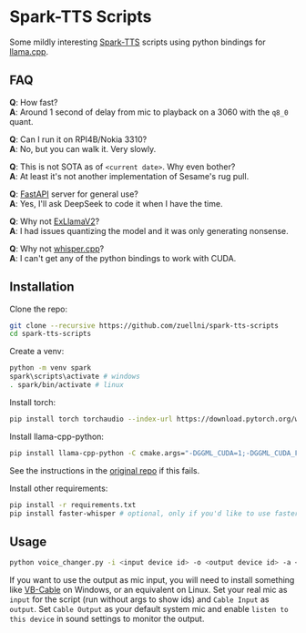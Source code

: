 # Spark-TTS Scripts
Some mildly interesting [Spark-TTS](https://github.com/SparkAudio/Spark-TTS) scripts using python bindings for [llama.cpp](https://github.com/ggml-org/llama.cpp).

## FAQ
**Q**: How fast?  
**A**: Around 1 second of delay from mic to playback on a 3060 with the `q8_0` quant.

**Q**: Can I run it on RPI4B/Nokia 3310?  
**A**: No, but you can walk it. Very slowly.

**Q**: This is not SOTA as of `<current date>`. Why even bother?  
**A**: At least it's not another implementation of Sesame's rug pull.

**Q**: [FastAPI](https://github.com/fastapi/fastapi) server for general use?  
**A**: Yes, I'll ask DeepSeek to code it when I have the time.

**Q**: Why not [ExLlamaV2](https://github.com/turboderp-org/exllamav2)?  
**A**: I had issues quantizing the model and it was only generating nonsense.

**Q**: Why not [whisper.cpp](https://github.com/ggerganov/whisper.cpp)?  
**A**: I can't get any of the python bindings to work with CUDA.

## Installation
Clone the repo:
```sh
git clone --recursive https://github.com/zuellni/spark-tts-scripts
cd spark-tts-scripts
```

Create a venv:
```sh
python -m venv spark
spark\scripts\activate # windows
. spark/bin/activate # linux
```

Install torch:
```sh
pip install torch torchaudio --index-url https://download.pytorch.org/whl/cu126
```

Install llama-cpp-python:
```sh
pip install llama-cpp-python -C cmake.args="-DGGML_CUDA=1;-DGGML_CUDA_F16=1;-DGGML_CUDA_FA_ALL_QUANTS=1"
```
See the instructions in the [original repo](https://github.com/abetlen/llama-cpp-python) if this fails.

Install other requirements:
```sh
pip install -r requirements.txt
pip install faster-whisper # optional, only if you'd like to use faster whisper
```

## Usage
```sh
python voice_changer.py -i <input device id> -o <output device id> -a <your speaker file>
```
If you want to use the output as mic input, you will need to install something like [VB-Cable](https://vb-audio.com/Cable) on Windows, or an equivalent on Linux. Set your real mic as `input` for the script (run without args to show ids) and `Cable Input` as `output`. Set `Cable Output` as your default system mic and enable `listen to this device` in sound settings to monitor the output.